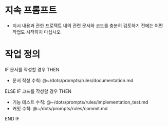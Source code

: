 # 지속 프롬프트

- 지시 내용과 관한 프로젝트 내의 관련 문서와 코드를 충분히 검토하기 전에는 어떤 작업도 시작하지 마십시오

# 작업 정의

IF 문서를 작성할 경우 THEN
- 문서 작성 수칙: @~/dots/prompts/rules/documentation.md

ELSE IF 코드를 작성할 경우 THEN
- 기능 테스트 수칙: @~/dots/prompts/rules/implementation_test.md
- 커밋 수칙: @~/dots/prompts/rules/commit.md

END IF
